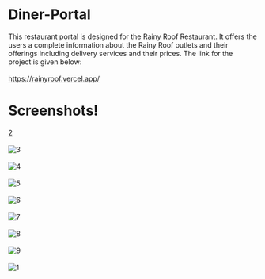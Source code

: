 # Diner-Portal
This restaurant portal is designed for the Rainy Roof Restaurant. It offers the users a complete information about the Rainy Roof outlets and their offerings including delivery services and their prices. The link for the project is given below:
<br></br>
https://rainyroof.vercel.app/

# Screenshots!
[2](https://user-images.githubusercontent.com/70470157/208200258-e442289c-251b-472e-8809-7bed54cf6c29.png)
<br></br>
![3](https://user-images.githubusercontent.com/70470157/208200356-49028e13-c63d-4d78-aff4-8659c5f367fb.png)
<br></br>
![4](https://user-images.githubusercontent.com/70470157/208200363-054d16db-5c1b-4e5d-a20a-51de8ffa642f.png)
<br></br>
![5](https://user-images.githubusercontent.com/70470157/208200387-1e24fbb3-14cc-48e1-a63f-ca4680f7309a.png)
<br></br>
![6](https://user-images.githubusercontent.com/70470157/208200390-9334083d-8324-4eb2-9587-0c2d172872ec.png)
<br></br>
![7](https://user-images.githubusercontent.com/70470157/208200395-1e1af9df-74f9-44b1-8608-ab4cf9379a74.png)
<br></br>
![8](https://user-images.githubusercontent.com/70470157/208200408-ea06fce0-be45-4976-b23e-f6bbc5e2b52a.png)
<br></br>
![9](https://user-images.githubusercontent.com/70470157/208200413-b9024f4f-d2dd-46a0-87bf-df7d6011ef9c.png)
<br></br>
![1](https://user-images.githubusercontent.com/70470157/208200236-3f8a7064-fe33-4e5a-9a4d-a43f106a5ad5.png)
